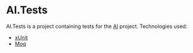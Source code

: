 # AI.Tests

AI.Tests is a project containing tests for the [AI](../../src/AI/) project. Technologies used:

- [xUnit](https://xunit.net/)
- [Moq](https://github.com/devlooped/moq)
